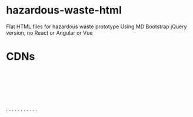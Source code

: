 # hazardous-waste-html
Flat HTML files for hazardous waste prototype
Using MD Bootstrap jQuery version, no React or Angular or Vue

# CDNs
<code>
<!-- Font Awesome --><br>
<link rel="stylesheet" href="https://maxcdn.bootstrapcdn.com/font-awesome/4.7.0/css/font-awesome.min.css"><br>
<br>
</code>
<!-- Bootstrap core CSS -->. 
<link href="https://cdnjs.cloudflare.com/ajax/libs/twitter-bootstrap/4.1.3/css/bootstrap.min.css" rel="stylesheet">. 
  
<!-- Material Design Bootstrap -->. 
<link href="https://cdnjs.cloudflare.com/ajax/libs/mdbootstrap/4.5.14/css/mdb.min.css" rel="stylesheet">. 
  
<!-- JQuery -->. 
<script type="text/javascript" src="https://cdnjs.cloudflare.com/ajax/libs/jquery/3.3.1/jquery.min.js"></script>. 
  
<!-- Bootstrap tooltips -->. 
<script type="text/javascript" src="https://cdnjs.cloudflare.com/ajax/libs/popper.js/1.14.4/umd/popper.min.js"></script>. 
  
<!-- Bootstrap core JavaScript -->. 
<script type="text/javascript" src="https://cdnjs.cloudflare.com/ajax/libs/twitter-bootstrap/4.1.3/js/bootstrap.min.js"></script>  
  
<!-- MDB core JavaScript -->. 
<script type="text/javascript" src="https://cdnjs.cloudflare.com/ajax/libs/mdbootstrap/4.5.14/js/mdb.min.js"></script>. 

